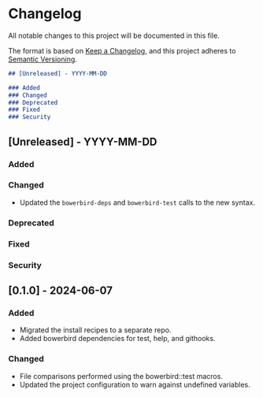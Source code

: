 # Changelog

All notable changes to this project will be documented in this file.

The format is based on [Keep a Changelog](https://keepachangelog.com/en/1.0.0/),
and this project adheres to [Semantic Versioning](https://semver.org/spec/v2.0.0.html).

```markdown
## [Unreleased] - YYYY-MM-DD

### Added
### Changed
### Deprecated
### Fixed
### Security
```

## [Unreleased] - YYYY-MM-DD

### Added
### Changed
- Updated the `bowerbird-deps` and `bowerbird-test` calls to the new syntax.
### Deprecated
### Fixed
### Security


## [0.1.0] - 2024-06-07

### Added
- Migrated the install recipes to a separate repo.
- Added bowerbird dependencies for test, help, and githooks.
### Changed
- File comparisons performed using the bowerbird::test macros.
- Updated the project configuration to warn against undefined variables.
